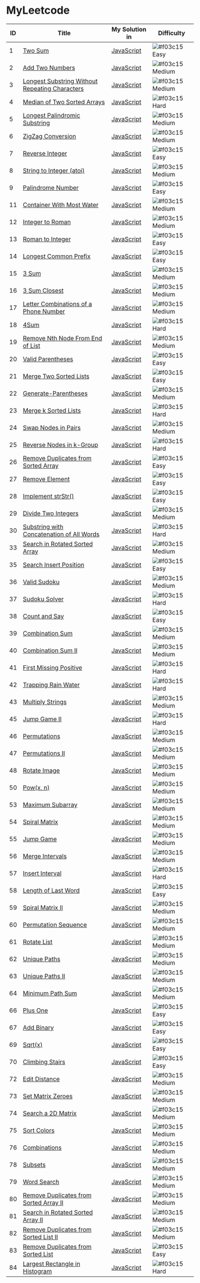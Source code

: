 # MyLeetcode

| ID | Title |My Solution in | Difficulty |
|---| ----- | -------- | ---------- |
|1|[Two Sum](https://leetcode.com/problems/two-sum/) | [JavaScript](./src/1TwoSum/twoSum.js)|![#f03c15](https://placehold.it/15/5CB85C/000000?text=+)Easy|
|2|[Add Two Numbers](https://leetcode.com/problems/add-two-numbers/) | [JavaScript](./src/2AddTwoNumbers/addTwoNumbers.js)|![#f03c15](https://placehold.it/15/F0AD4E/000000?text=+)Medium|
|3|[Longest Substring Without Repeating Characters](https://leetcode.com/problems/longest-substring-without-repeating-characters/)|[JavaScript](./src/3LongestSubstring/longestSub.js)|![#f03c15](https://placehold.it/15/F0AD4E/000000?text=+)Medium|
|4|[Median of Two Sorted Arrays](https://leetcode.com/problems/median-of-two-sorted-arrays/)|[JavaScript](./src/4MedianOfTwoSortedArray/medianOfTwoSortedArray.js)|![#f03c15](https://placehold.it/15/D9534F/000000?text=+)Hard|
|5|[Longest Palindromic Substring](https://leetcode.com/problems/longest-palindromic-substring/)|[JavaScript](./src/5LongestPalindromicSubstring/src.js)|![#f03c15](https://placehold.it/15/F0AD4E/000000?text=+)Medium|
|6|[ZigZag Conversion](https://leetcode.com/problems/zigzag-conversion/)|[JavaScript](./src/6ZigZagConversion/src.js)|![#f03c15](https://placehold.it/15/F0AD4E/000000?text=+)Medium|
|7|[Reverse Integer](https://leetcode.com/problems/reverse-integer/)|[JavaScript](./src/7ReverseInteger/src.js)|![#f03c15](https://placehold.it/15/5CB85C/000000?text=+)Easy|
|8|[String to Integer (atoi)](https://leetcode.com/problems/string-to-integer-atoi/)|[JavaScript](./src/8StringtoInteger(atoi)/src.js)|![#f03c15](https://placehold.it/15/F0AD4E/000000?text=+)Medium|
|9|[Palindrome Number](https://leetcode.com/problems/palindrome-number/)|[JavaScript](./src/9PalindromeNumber/src.js)|![#f03c15](https://placehold.it/15/5CB85C/000000?text=+)Easy|
|11|[Container With Most Water](https://leetcode.com/problems/container-with-most-water/)|[JavaScript](./src/11ContainerWithMostWater/src.js)|![#f03c15](https://placehold.it/15/F0AD4E/000000?text=+)Medium|
|12|[Integer to Roman](https://leetcode.com/problems/integer-to-roman/)|[JavaScript](./src/12IntegertoRoman/src.js)|![#f03c15](https://placehold.it/15/F0AD4E/000000?text=+)Medium|
|13|[Roman to Integer](https://leetcode.com/problems/roman-to-integer/)|[JavaScript](./src/13RomantoInteger/src.js)|![#f03c15](https://placehold.it/15/5CB85C/000000?text=+)Easy|
|14|[Longest Common Prefix](https://leetcode.com/problems/longest-common-prefix/)|[JavaScript](./src/14LongestCommonPrefix/src.js)|![#f03c15](https://placehold.it/15/5CB85C/000000?text=+)Easy|
|15|[3 Sum](https://leetcode.com/problems/3sum/)|[JavaScript](./src/15ThreeSum/src.js)|![#f03c15](https://placehold.it/15/F0AD4E/000000?text=+)Medium|
|16|[3 Sum Closest](https://leetcode.com/problems/3sum-closest/)|[JavaScript](./src/16ThreeSumClosest/src.js)|![#f03c15](https://placehold.it/15/F0AD4E/000000?text=+)Medium|
|17|[Letter Combinations of a Phone Number](https://leetcode.com/problems/letter-combinations-of-a-phone-number/)|[JavaScript](./src/17LetterCombinationsofaPhoneNumber/src.js)|![#f03c15](https://placehold.it/15/F0AD4E/000000?text=+)Medium|
|18|[4Sum](https://leetcode.com/problems/4sum/)|[JavaScript](./src/18-4Sum/src.js)|![#f03c15](https://placehold.it/15/D9534F/000000?text=+)Hard|
|19|[Remove Nth Node From End of List](https://leetcode.com/problems/remove-nth-node-from-end-of-list/)|[JavaScript](./src/19RemoveNthNodeFromEndofList/src.js)|![#f03c15](https://placehold.it/15/F0AD4E/000000?text=+)Medium|
|20|[Valid Parentheses](https://leetcode.com/problems/valid-parentheses/)|[JavaScript](./src/20ValidParentheses/src.js)|![#f03c15](https://placehold.it/15/5CB85C/000000?text=+)Easy|
|21|[Merge Two Sorted Lists](https://leetcode.com/problems/merge-two-sorted-lists/)|[JavaScript](./src/21MergeTwoSortedLists/src.js)|![#f03c15](https://placehold.it/15/5CB85C/000000?text=+)Easy|
|22|[Generate-Parentheses](https://leetcode.com/problems/generate-parentheses/)|[JavaScript](./src/22GenerateParentheses/src.js)|![#f03c15](https://placehold.it/15/F0AD4E/000000?text=+)Medium|
|23|[Merge k Sorted Lists](https://leetcode.com/problems/merge-k-sorted-lists/)|[JavaScript](./src/23MergekSortedLists/src.js)|![#f03c15](https://placehold.it/15/D9534F/000000?text=+)Hard|
|24|[Swap Nodes in Pairs](https://leetcode.com/problems/swap-nodes-in-pairs/)|[JavaScript](./src/24SwapNodesinPairs/src.js)|![#f03c15](https://placehold.it/15/F0AD4E/000000?text=+)Medium|
|25|[Reverse Nodes in k-Group](https://leetcode.com/problems/reverse-nodes-in-k-group/)|[JavaScript](./src/25ReverseNodesink-Group/src.js)|![#f03c15](https://placehold.it/15/D9534F/000000?text=+)Hard|
|26|[Remove Duplicates from Sorted Array](https://leetcode.com/problems/remove-duplicates-from-sorted-array/)|[JavaScript](./src/26RemoveDuplicatesfromSortedArray/src.js)|![#f03c15](https://placehold.it/15/5CB85C/000000?text=+)Easy|
|27|[Remove Element](https://leetcode.com/problems/remove-element/)|[JavaScript](./src/27RemoveElement/src.js)|![#f03c15](https://placehold.it/15/5CB85C/000000?text=+)Easy|
|28|[Implement strStr()](https://leetcode.com/problems/implement-strstr/)|[JavaScript](./src/28Implement_strStr()/src.js)|![#f03c15](https://placehold.it/15/5CB85C/000000?text=+)Easy|
|29|[Divide Two Integers](https://leetcode.com/problems/divide-two-integers/)|[JavaScript](./src/29DivideTwoIntegers/src.js)|![#f03c15](https://placehold.it/15/F0AD4E/000000?text=+)Medium|
|30|[Substring with Concatenation of All Words](https://leetcode.com/problems/substring-with-concatenation-of-all-words/)|[JavaScript](./src/30SubstringwithConcatenationofAllWords/src.js)|![#f03c15](https://placehold.it/15/D9534F/000000?text=+)Hard|
|33|[Search in Rotated Sorted Array](https://leetcode.com/problems/search-in-rotated-sorted-array/)|[JavaScript](./src/33SearchinRotatedSortedArray/src.js)|![#f03c15](https://placehold.it/15/F0AD4E/000000?text=+)Medium|
|35|[Search Insert Position](https://leetcode.com/problems/search-insert-position/)|[JavaScript](./src/35SearchInsertPosition/src.js)|![#f03c15](https://placehold.it/15/5CB85C/000000?text=+)Easy|
|36|[Valid Sudoku](https://leetcode.com/problems/valid-sudoku/)|[JavaScript](./src/36ValidSudoku/src.js)|![#f03c15](https://placehold.it/15/F0AD4E/000000?text=+)Medium|
|37|[Sudoku Solver](https://leetcode.com/problems/sudoku-solver/)|[JavaScript](./src/37SudokuSolver/src.js)|![#f03c15](https://placehold.it/15/D9534F/000000?text=+)Hard|
|38|[Count and Say](https://leetcode.com/problems/count-and-say/)|[JavaScript](./src/38CountandSay/src.js)|![#f03c15](https://placehold.it/15/5CB85C/000000?text=+)Easy|
|39|[Combination Sum](https://leetcode.com/problems/combination-sum/)|[JavaScript](./src/39CombinationSum/src.js)|![#f03c15](https://placehold.it/15/F0AD4E/000000?text=+)Medium|
|40|[Combination Sum II](https://leetcode.com/problems/combination-sum-ii/)|[JavaScript](./src/40CombinationSumII/src.js)|![#f03c15](https://placehold.it/15/F0AD4E/000000?text=+)Medium|
|41|[First Missing Positive](https://leetcode.com/problems/first-missing-positive/)|[JavaScript](./src/41FirstMissingPositive/src.js)|![#f03c15](https://placehold.it/15/D9534F/000000?text=+)Hard|
|42|[Trapping Rain Water](https://leetcode.com/problems/trapping-rain-water/)|[JavaScript](./src/42TrappingRainWater/src.js)|![#f03c15](https://placehold.it/15/D9534F/000000?text=+)Hard|
|43|[Multiply Strings](https://leetcode.com/problems/multiply-strings/)|[JavaScript](./src/43MultiplyStrings/src.js)|![#f03c15](https://placehold.it/15/F0AD4E/000000?text=+)Medium|
|45|[Jump Game II](https://leetcode.com/problems/jump-game-ii/)|[JavaScript](./src/45JumpGameII/src.js)|![#f03c15](https://placehold.it/15/D9534F/000000?text=+)Hard|
|46|[Permutations](https://leetcode.com/problems/permutations/)|[JavaScript](./src/46Permutations/src.js)|![#f03c15](https://placehold.it/15/F0AD4E/000000?text=+)Medium|
|47|[Permutations II](https://leetcode.com/problems/permutations-ii/)|[JavaScript](./src/47PermutationsII/src.js)|![#f03c15](https://placehold.it/15/F0AD4E/000000?text=+)Medium|
|48|[Rotate Image](https://leetcode.com/problems/rotate-image/)|[JavaScript](./src/48RotateImage/src.js)|![#f03c15](https://placehold.it/15/F0AD4E/000000?text=+)Medium|
|50|[Pow(x, n)](https://leetcode.com/problems/powx-n/)|[JavaScript](./src/50Pow(xn)/src.js)|![#f03c15](https://placehold.it/15/F0AD4E/000000?text=+)Medium|
|53|[Maximum Subarray](https://leetcode.com/problems/maximum-subarray/)|[JavaScript](./src/53MaximumSubarray/src.js)|![#f03c15](https://placehold.it/15/F0AD4E/000000?text=+)Medium|
|54|[Spiral Matrix](https://leetcode.com/problems/spiral-matrix/)|[JavaScript](./src/54SpiralMatrix/src.js)|![#f03c15](https://placehold.it/15/F0AD4E/000000?text=+)Medium|
|55|[Jump Game](https://leetcode.com/problems/jump-game/)|[JavaScript](./src/55JumpGame/src.js)|![#f03c15](https://placehold.it/15/F0AD4E/000000?text=+)Medium|
|56|[Merge Intervals](https://leetcode.com/problems/merge-intervals/)|[JavaScript](./src/56MergeIntervals/src.js)|![#f03c15](https://placehold.it/15/F0AD4E/000000?text=+)Medium|
|57|[Insert Interval](https://leetcode.com/problems/insert-interval/)|[JavaScript](./src/57InsertInterval/src.js)|![#f03c15](https://placehold.it/15/D9534F/000000?text=+)Hard|
|58|[Length of Last Word](https://leetcode.com/problems/length-of-last-word/)|[JavaScript](./src/58LenthOfLastWord/src.js)|![#f03c15](https://placehold.it/15/5CB85C/000000?text=+)Easy|
|59|[Spiral Matrix II](https://leetcode.com/problems/spiral-matrix-ii/)|[JavaScript](./src/59SpiralMatrixII/src.js)|![#f03c15](https://placehold.it/15/F0AD4E/000000?text=+)Medium|
|60|[Permutation Sequence](https://leetcode.com/problems/permutation-sequence/)|[JavaScript](./src/60PermutationSequence/src.js)|![#f03c15](https://placehold.it/15/F0AD4E/000000?text=+)Medium|
|61|[Rotate List](https://leetcode.com/problems/rotate-list/)|[JavaScript](./src/61RotateList/src.js)|![#f03c15](https://placehold.it/15/F0AD4E/000000?text=+)Medium|
|62|[Unique Paths](https://leetcode.com/problems/unique-paths/)|[JavaScript](./src/62UniquePaths/src.js)|![#f03c15](https://placehold.it/15/F0AD4E/000000?text=+)Medium|
|63|[Unique Paths II](https://leetcode.com/problems/unique-paths-ii/)|[JavaScript](./src/63UniquePathsII/src.js)|![#f03c15](https://placehold.it/15/F0AD4E/000000?text=+)Medium|
|64|[Minimum Path Sum](https://leetcode.com/problems/minimum-path-sum/)|[JavaScript](./src/64MinimumPathSum/src.js)|![#f03c15](https://placehold.it/15/F0AD4E/000000?text=+)Medium|
|66|[Plus One](https://leetcode.com/problems/plus-one/)|[JavaScript](./src/66PlusOne/src.js)|![#f03c15](https://placehold.it/15/5CB85C/000000?text=+)Easy|
|67|[Add Binary](https://leetcode.com/problems/add-binary/)|[JavaScript](./src/67AddBinary/src.js)|![#f03c15](https://placehold.it/15/5CB85C/000000?text=+)Easy|
|69|[Sqrt(x)](https://leetcode.com/problems/sqrtx/)|[JavaScript](./src/69Sqrtx/src.js)|![#f03c15](https://placehold.it/15/5CB85C/000000?text=+)Easy|
|70|[Climbing Stairs](https://leetcode.com/problems/climbing-stairs/)|[JavaScript](./src/70ClimbingStairs/src.js)|![#f03c15](https://placehold.it/15/5CB85C/000000?text=+)Easy|
|72|[Edit Distance](https://leetcode.com/problems/edit-distance/)|[JavaScript](./src/72EditDistance/src.js)|![#f03c15](https://placehold.it/15/F0AD4E/000000?text=+)Medium|
|73|[Set Matrix Zeroes](https://leetcode.com/problems/set-matrix-zeroes/)|[JavaScript](./src/73SetMatrixZeroes/src.js)|![#f03c15](https://placehold.it/15/F0AD4E/000000?text=+)Medium|
|74|[Search a 2D Matrix](https://leetcode.com/problems/search-a-2d-matrix/)|[JavaScript](./src/74Searcha2DMatrix/src.js)|![#f03c15](https://placehold.it/15/F0AD4E/000000?text=+)Medium|
|75|[Sort Colors](https://leetcode.com/problems/sort-colors/)|[JavaScript](./src/75SortColors/src.js)|![#f03c15](https://placehold.it/15/F0AD4E/000000?text=+)Medium|
|76|[Combinations](https://leetcode.com/problems/combinations/)|[JavaScript](./src/77Combinations/src.js)|![#f03c15](https://placehold.it/15/F0AD4E/000000?text=+)Medium|
|78|[Subsets](https://leetcode.com/problems/subsets/)|[JavaScript](./src/78Subsets/src.js)|![#f03c15](https://placehold.it/15/F0AD4E/000000?text=+)Medium|
|79|[Word Search](https://leetcode.com/problems/word-search/)|[JavaScript](./src/79WordSearch/src.js)|![#f03c15](https://placehold.it/15/F0AD4E/000000?text=+)Medium|
|80|[Remove Duplicates from Sorted Array II](https://leetcode.com/problems/remove-duplicates-from-sorted-array-ii/)|[JavaScript](./src/80RemoveDuplicatesfromSortedArrayII/src.js)|![#f03c15](https://placehold.it/15/F0AD4E/000000?text=+)Medium|
|81|[Search in Rotated Sorted Array II](https://leetcode.com/problems/search-in-rotated-sorted-array-ii/)|[JavaScript](./src/81SearchinRotatedSortedArrayII/src.js)|![#f03c15](https://placehold.it/15/F0AD4E/000000?text=+)Medium|
|82|[Remove Duplicates from Sorted List II](https://leetcode.com/problems/remove-duplicates-from-sorted-list-ii/)|[JavaScript](./src/82RemoveDuplicatesfromSortedListII/src.js)|![#f03c15](https://placehold.it/15/F0AD4E/000000?text=+)Medium|
|83|[Remove Duplicates from Sorted List](https://leetcode.com/problems/remove-duplicates-from-sorted-list/)|[JavaScript](./src/83RemoveDuplicatesfromSortedList/src.js)|![#f03c15](https://placehold.it/15/5CB85C/000000?text=+)Easy|
|84|[Largest Rectangle in Histogram](https://leetcode.com/problems/largest-rectangle-in-histogram/)|[JavaScript](./src/84LargestRectangleinHistogram/src.js)|![#f03c15](https://placehold.it/15/D9534F/000000?text=+)Hard|
